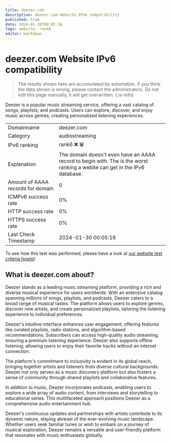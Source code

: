 ```yaml
---
title: deezer.com
description: deezer.com Website IPv6 compatibility
published: true
date: 2024-01-30T00:05:16
tags: website, rank6
editor: markdown
---
```


# deezer.com Website IPv6 compatibility

> The results shown here are accumulated by automation. If you think the data shown is wrong, please contact the administrators. 
> Do not edit this page manually, it will get overwritten.
{.is-info}

Deezer is a popular music streaming service, offering a vast catalog of songs, playlists, and podcasts. Users can explore, discover, and enjoy music across genres, creating personalized listening experiences.


|   |   |
| - | - |
| Domainname | deezer.com
| Category | audiostreaming |
| IPv6 ranking | rank6 :x: :wastebasket: |
| Explanation | The domain doesn't even have an AAAA record to begin with. The is the worst ranking a webite can get in the IPv6 database. |
| Amount of AAAA records for domain | 0 |
| ICMPv6 success rate | 0%|
| HTTP success rate | 0% |
| HTTPS success rate | 0% |
| Last Check Timestamp | 2024-01-30 00:05:16 |

To see how this test was performed, please have a look at [our website test criteria howto](/howto/testcriteria/website)!


## What is deezer.com about?
Deezer stands as a leading music streaming platform, providing a rich and diverse musical experience for users worldwide. With an extensive catalog spanning millions of songs, playlists, and podcasts, Deezer caters to a broad range of musical tastes. The platform allows users to explore genres, discover new artists, and create personalized playlists, tailoring the listening experience to individual preferences.

Deezer's intuitive interface enhances user engagement, offering features like curated playlists, radio stations, and algorithm-based recommendations. Subscribers can access high-quality audio streaming, ensuring a premium listening experience. Deezer also supports offline listening, allowing users to enjoy their favorite tracks without an internet connection.

The platform's commitment to inclusivity is evident in its global reach, bringing together artists and listeners from diverse cultural backgrounds. Deezer not only serves as a music discovery platform but also fosters a sense of community through shared playlists and collaborative features.

In addition to music, Deezer incorporates podcasts, enabling users to explore a wide array of audio content, from interviews and storytelling to educational series. This multifaceted approach positions Deezer as a comprehensive audio entertainment hub.

Deezer's continuous updates and partnerships with artists contribute to its dynamic nature, staying abreast of the ever-evolving music landscape. Whether users seek familiar tunes or wish to embark on a journey of musical exploration, Deezer remains a versatile and user-friendly platform that resonates with music enthusiasts globally.
